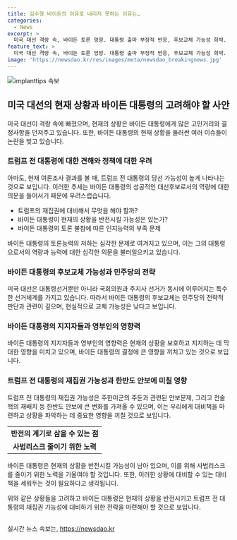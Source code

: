 ```yaml
---
title: 김수형 바이든의 이유로 내리지 못하는 이유는…
categories:
  - News
excerpt: >
  미국 대선 격랑 속, 바이든 토론 엉망. 대통령 출마 부정적 반응, 후보교체 가능성 희박. 바이든 토론력 하락, 퇴행성 질환 우려, 대선 결과 불투명. 바이든 가족회의, 대선완주 결정. 바이든 인지능력 문제 부각, 트럼프 재집권↑ 논란. 부인의 정치적 영향력↑, 바이든 반전 어려워. 후보교체 어려워, 트럼프 맞춤형. 86세 지지 부정적, 사법리스크↑. 민주당 운명에 영향? 트럼프 2기 시 한반도 안보 변화 예상.
feature_text: >
  미국 대선 격랑 속, 바이든 토론 엉망. 대통령 출마 부정적 반응, 후보교체 가능성 희박. 바이든 토론력 하락, 퇴행성 질환 우려, 대선 결과 불투명. 바이든 가족회의, 대선완주 결정. 바이든 인지능력 문제 부각, 트럼프 재집권↑ 논란. 부인의 정치적 영향력↑, 바이든 반전 어려워. 후보교체 어려워, 트럼프 맞춤형. 86세 지지 부정적, 사법리스크↑. 민주당 운명에 영향? 트럼프 2기 시 한반도 안보 변화 예상.
image: 'https://newsdao.kr/res/images/meta/newsdao_breakingnews.jpg'
---
```


<p><img src="https://newsdao.kr/res/images/meta/newsdao_breakingnews.jpg" alt="implanttips 속보" /></p>

<h2 data-ke-size="size26">미국 대선의 현재 상황과 바이든 대통령의 고려해야 할 사안</h2>

<p data-ke-size="size16">미국 대선이 격랑 속에 빠졌으며, 현재의 상황은 바이든 대통령에게 많은 고민거리와 결정사항을 던져주고 있습니다. 또한, 바이든 대통령의 현재 상황을 둘러싼 여러 이슈들이 논란을 빚고 있습니다.</p>

<h3><b>트럼프 전 대통령에 대한 견해와 정책에 대한 우려</b></h3>

<p data-ke-size="size16">아마도, 현재 여론조사 결과를 볼 때, 트럼프 전 대통령의 당선 가능성이 높게 나타나는 것으로 보입니다. 이러한 추세는 바이든 대통령의 성공적인 대선후보로서의 역량에 대한 의문을 들어서기 때문에 우려스럽습니다.</p>

<ul>
    <li>트럼프의 재집권에 대비해서 무엇을 해야 할까?</li>
    <li>바이든 대통령이 현재의 상황을 반전시킬 가능성은 있는가?</li>
    <li>바이든 대통령의 토론 불참에 따른 인지능력의 부족 문제</li>
</ul>

<p data-ke-size="size16">바이든 대통령의 토론능력의 저하는 심각한 문제로 여겨지고 있으며, 이는 그의 대통령으로서의 역량과 능력에 대한 심각한 의문을 불러일으키고 있습니다.</p>

<h3><b>바이든 대통령의 후보교체 가능성과 민주당의 전략</b></h3>

<p data-ke-size="size16">미국 대선은 대통령선거뿐만 아니라 국회의원과 주지사 선거가 동시에 이루어지는 특수한 선거체계를 가지고 있습니다. 따라서 바이든 대통령의 후보교체는 민주당의 전략적 판단과 관련이 깊으며, 현실적으로 교체 가능성은 낮다고 보입니다.</p>

<h3><b>바이든 대통령의 지지자들과 영부인의 영향력</b></h3>

<p data-ke-size="size16">바이든 대통령의 지지자들과 영부인의 영향력은 현재의 상황을 보호하고 지지하는 데 막대한 영향을 미치고 있으며, 바이든 대통령의 결정에 큰 영향을 끼치고 있는 것으로 보입니다.</p>

<h3><b>트럼프 전 대통령의 재집권 가능성과 한반도 안보에 미칠 영향</b></h3>

<p data-ke-size="size16">트럼프 전 대통령의 재집권 가능성은 주한미군의 주둔과 관련된 안보문제, 그리고 전술핵의 재배치 등 한반도 안보에 큰 변화를 가져올 수 있으며, 이는 우리에게 대비책을 마련하고 상황을 파악하는 데 중요한 영향을 끼칠 것으로 보입니다.</p>

<table>
    <tr>
        <td style="text-align: center; height: 17px;"><b>반전의 계기로 삼을 수 있는 점</b></td>
    </tr>
    <tr>
        <td style="text-align: center; height: 17px;"><b>사법리스크 줄이기 위한 노력</b></td>
    </tr>
</table>

<p data-ke-size="size16">바이든 대통령은 현재의 상황을 반전시킬 가능성이 남아 있으며, 이를 위해 사법리스크를 줄이기 위한 노력을 기울여야 할 것입니다. 또한, 이러한 상황에 대비할 수 있는 대비책을 세워두는 것이 필요하다고 생각됩니다.</p>

<p data-ke-size="size16">위와 같은 상황들을 고려하고 바이든 대통령은 현재의 상황을 반전시키고 트럼프 전 대통령의 재집권 가능성에 대비하기 위한 전략을 마련해야 할 것으로 보입니다.</p>

<h2 data-ke-size="size26"></h2>
실시간 뉴스 속보는, <a href="https://newsdao.kr" rel="dofollow">https://newsdao.kr</a>


